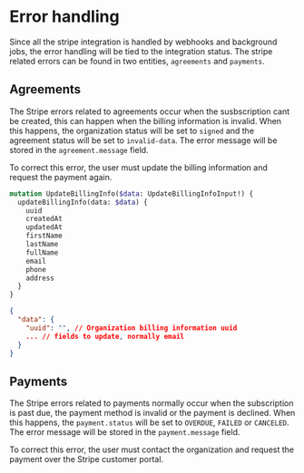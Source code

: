 # Error handling

Since all the stripe integration is handled by webhooks and background jobs, the error handling will be tied to the integration status. The stripe related errors can be found in two entities, `agreements` and `payments`.

## Agreements

The Stripe errors related to agreements occur when the susbscription cant be created, this can happen when the billing information is invalid. When this happens, the organization status will be set to `signed` and the agreement status will be set to `invalid-data`. The error message will be stored in the `agreement.message` field.

To correct this error, the user must update the billing information and request the payment again.

```graphql
mutation UpdateBillingInfo($data: UpdateBillingInfoInput!) {
  updateBillingInfo(data: $data) {
    uuid
    createdAt
    updatedAt
    firstName
    lastName
    fullName
    email
    phone
    address
  }
}
```
```json
{
  "data": {
    "uuid": "", // Organization billing information uuid
	... // fields to update, normally email
  }
}
```

## Payments

The Stripe errors related to payments normally occur when the subscription is past due, the payment method is invalid or the payment is declined. When this happens, the `payment.status` will be set to `OVERDUE`, `FAILED` or `CANCELED`. The error message will be stored in the `payment.message` field.

To correct this error, the user must contact the organization and request the payment over the Stripe customer portal.


